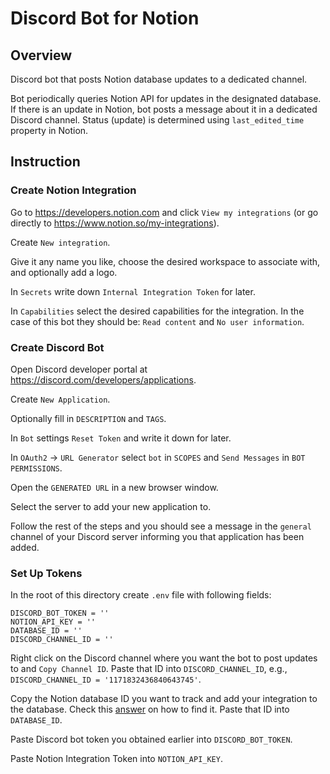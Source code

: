 # Discord Bot for Notion

## Overview

Discord bot that posts Notion database updates to a dedicated channel.

Bot periodically queries Notion API for updates in the designated database. If there is an update in Notion, bot posts a message about it in a dedicated Discord channel. Status (update) is determined using `last_edited_time` property in Notion.

## Instruction

### Create Notion Integration

Go to <https://developers.notion.com> and click `View my integrations` (or go directly to <https://www.notion.so/my-integrations>).

Create `New integration`.

Give it any name you like, choose the desired workspace to associate with, and optionally add a logo.

In `Secrets` write down `Internal Integration Token` for later.

In `Capabilities` select the desired capabilities for the integration. In the case of this bot they should be: `Read content` and `No user information`.

### Create Discord Bot

Open Discord developer portal at <https://discord.com/developers/applications>.

Create `New Application`.

Optionally fill in `DESCRIPTION` and `TAGS`.

In `Bot` settings `Reset Token` and write it down for later.

In `OAuth2` -> `URL Generator` select `bot` in `SCOPES` and `Send Messages` in `BOT PERMISSIONS`.

Open the `GENERATED URL` in a new browser window.

Select the server to add your new application to.

Follow the rest of the steps and you should see a message in the `general` channel of your Discord server informing you that application has been added.

### Set Up Tokens

In the root of this directory create `.env` file with following fields:

``` text
DISCORD_BOT_TOKEN = ''
NOTION_API_KEY = ''
DATABASE_ID = ''
DISCORD_CHANNEL_ID = ''
```

Right click on the Discord channel where you want the bot to post updates to and `Copy Channel ID`. Paste that ID into `DISCORD_CHANNEL_ID`, e.g., `DISCORD_CHANNEL_ID = '1171832436840643745'`.

Copy the Notion database ID you want to track and add your integration to the database. Check this [answer](https://stackoverflow.com/questions/67728038/where-to-find-database-id-for-my-database-in-notion) on how to find it. Paste that ID into `DATABASE_ID`.

Paste Discord bot token you obtained earlier into `DISCORD_BOT_TOKEN`.

Paste Notion Integration Token into `NOTION_API_KEY`.
